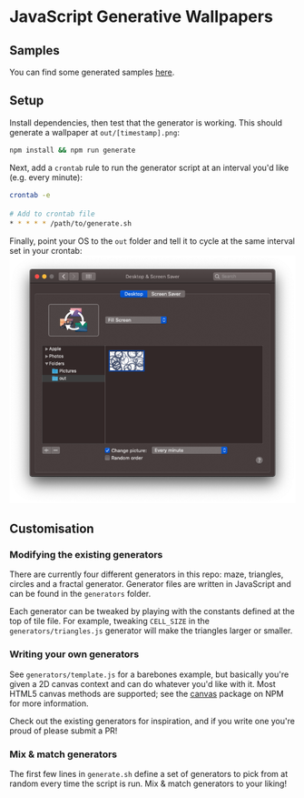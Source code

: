 # JavaScript Generative Wallpapers

## Samples
You can find some generated samples [here](samples).

## Setup
Install dependencies, then test that the generator is working. This should generate a wallpaper at `out/[timestamp].png`:
```sh
npm install && npm run generate
```

Next, add a `crontab` rule to run the generator script at an interval you'd like (e.g. every minute):
```sh
crontab -e

# Add to crontab file
* * * * * /path/to/generate.sh
```

Finally, point your OS to the `out` folder and tell it to cycle at the same interval set in your crontab:
![macOS Desktop & Screen Saver preferences](docs/settings.png)

## Customisation

### Modifying the existing generators
There are currently four different generators in this repo: maze, triangles, circles and a fractal generator. Generator files are written in JavaScript and can be found in the `generators` folder.

Each generator can be tweaked by playing with the constants defined at the top of tile file. For example, tweaking `CELL_SIZE` in the `generators/triangles.js` generator will make the triangles larger or smaller.

### Writing your own generators
See `generators/template.js` for a barebones example, but basically you're given a 2D canvas context and can do whatever you'd like with it. Most HTML5 canvas methods are supported; see the [canvas](https://www.npmjs.com/package/canvas) package on NPM for more information.

Check out the existing generators for inspiration, and if you write one you're proud of please submit a PR!

### Mix & match generators
The first few lines in `generate.sh` define a set of generators to pick from at random every time the script is run. Mix & match generators to your liking!
